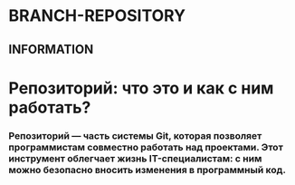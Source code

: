 # BRANCH-REPOSITORY
## INFORMATION
# Репозиторий: что это и как с ним работать?
### Репозиторий — часть системы Git, которая позволяет программистам совместно работать над проектами. Этот инструмент облегчает жизнь IT-специалистам: с ним можно безопасно вносить изменения в программный код.
<img scr="https://storage.nic.ru/ru/images/png/1.blog-repository-950-1.png">
